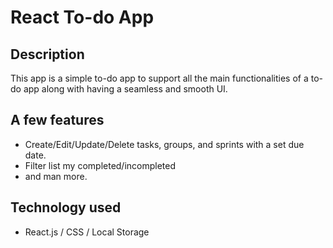 # React To-do App

## Description
This app is a simple to-do app to support all the main functionalities of a to-do app along with having 
a seamless and smooth UI.


## A few features
- Create/Edit/Update/Delete tasks, groups, and sprints with a set due date.
- Filter list my completed/incompleted
- and man more.

## Technology used
- React.js / CSS / Local Storage
